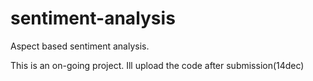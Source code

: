 # sentiment-analysis
Aspect based sentiment analysis.

This is an on-going project. Ill upload the code after submission(14dec)
